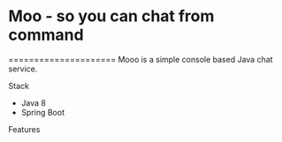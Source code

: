 # Moo - so you can chat from command
=====================
Mooo is a simple console based Java chat service.

Stack
 * Java 8
 * Spring Boot

Features

